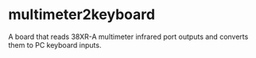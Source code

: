 # multimeter2keyboard
A board that reads 38XR-A multimeter infrared port outputs and converts them to PC keyboard inputs.
